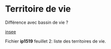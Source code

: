 Territoire de vie
=================

Différence avec bassin de vie ?

[insee](http://www.insee.fr/fr/themes/document.asp?ref_id=ip1519)

Fichier __ip1519__ feuillet 2: liste des territoires de vie.